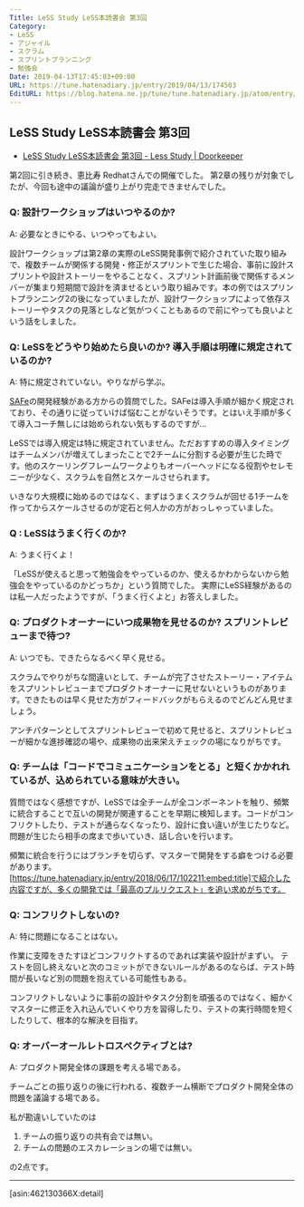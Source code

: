 ```yaml
---
Title: LeSS Study LeSS本読書会 第3回
Category:
- LeSS
- アジャイル
- スクラム
- スプリントプランニング
- 勉強会
Date: 2019-04-13T17:45:03+09:00
URL: https://tune.hatenadiary.jp/entry/2019/04/13/174503
EditURL: https://blog.hatena.ne.jp/tune/tune.hatenadiary.jp/atom/entry/17680117127021261600
---
```


## LeSS Study LeSS本読書会 第3回

* [LeSS Study LeSS本読書会 第3回 - Less Study | Doorkeeper](https://less-study.doorkeeper.jp/events/89014)

第2回に引き続き、恵比寿 Redhatさんでの開催でした。
第2章の残りが対象でしたが、今回も途中の議論が盛り上がり完走できませんでした。

### Q: 設計ワークショップはいつやるのか?

A: 必要なときにやる、いつやってもよい。

設計ワークショップは第2章の実際のLeSS開発事例で紹介されていた取り組みで、複数チームが関係する開発・修正がスプリントで生じた場合、事前に設計スプリントや設計ストーリーをやることなく、スプリント計画前後で関係するメンバーが集まり短期間で設計を済ませるという取り組みです。本の例ではスプリントプランニング2の後になっていましたが、設計ワークショップによって依存ストーリーやタスクの見落としなど気がつくこともあるので前にやっても良いよという話をしました。

### Q: LeSSをどうやり始めたら良いのか? 導入手順は明確に規定されているのか?

A: 特に規定されていない。やりながら学ぶ。

[SAFe](http://jp4.scaledagileframework.com/)の開発経験がある方からの質問でした。SAFeは導入手順が細かく規定されており、その通りに従っていけば悩むことがないそうです。とはいえ手順が多くて導入コーチ無しには始められない気もするのですが…

LeSSでは導入規定は特に規定されていません。ただおすすめの導入タイミングはチームメンバが増えてしまったことで2チームに分割する必要が生じた時です。他のスケーリングフレームワークよりもオーバーヘッドになる役割やセレモニーが少なく、スクラムを自然とスケールさせられます。

いきなり大規模に始めるのではなく、まずはうまくスクラムが回せる1チームを作ってからスケールさせるのが定石と何人かの方がおっしゃっていました。

### Q : LeSSはうまく行くのか?

A: うまく行くよ！

「LeSSが使えると思って勉強会をやっているのか、使えるかわからないから勉強会をやっているのかどっちか」という質問でした。
実際にLeSS経験があるのは私一人だったようですが、「うまく行くよと」お答えしました。

### Q: プロダクトオーナーにいつ成果物を見せるのか? スプリントレビューまで待つ?

A: いつでも、できたらなるべく早く見せる。

スクラムでやりがちな間違いとして、チームが完了させたストーリー・アイテムをスプリントレビューまでプロダクトオーナーに見せないというものがあります。できたものは早く見せた方がフィードバックがもらえるのでどんどん見せましょう。

アンチパターンとしてスプリントレビューで初めて見せると、スプリントレビューが細かな進捗確認の場や、成果物の出来栄えチェックの場になりがちです。

### Q: チームは「コードでコミュニケーションをとる」と短くかかれれているが、込められている意味が大きい。

質問ではなく感想ですが、LeSSでは全チームが全コンポーネントを触り、頻繁に統合することで互いの開発が関連することを早期に検知します。コードがコンフリクトしたり、テストが通らなくなったり、設計に食い違いが生じたりなど。問題が生じたら相手の席まで歩いていき、話し合いを行います。

頻繁に統合を行うにはブランチを切らず、マスターで開発をする癖をつける必要があります。[https://tune.hatenadiary.jp/entry/2018/06/17/102211:embed:title]で紹介した内容ですが、多くの開発では「最高のプルリクエスト」を追い求めがちです。

### Q: コンフリクトしないの?

A: 特に問題になることはない。

作業に支障をきたすほどコンフリクトするのであれば実装や設計がまずい。
テストを回し終えないと次のコミットができないルールがあるのならば、テスト時間が長いなど別の問題を抱えている可能性もある。

コンフリクトしないように事前の設計やタスク分割を頑張るのではなく、細かくマスターに修正を入れ込んでいくやり方を習得したり、テストの実行時間を短くしたりして、根本的な解決を目指す。

### Q: オーバーオールレトロスペクティブとは?

A: プロダクト開発全体の課題を考える場である。

チームごとの振り返りの後に行われる、複数チーム横断でプロダクト開発全体の問題を議論する場である。

私が勘違いしていたのは

1. チームの振り返りの共有会では無い。
2. チームの問題のエスカレーションの場では無い。

の2点です。

---

[asin:462130366X:detail]

